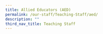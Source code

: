 ```yaml
---
title: Allied Educators (AED)
permalink: /our-staff/Teaching-Staff/aed/
description: ""
third_nav_title: Teaching Staff
---
```

